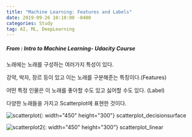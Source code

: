 ```yaml
---
title: "Machine Learning: Features and Labels"
date: 2019-09-26 10:10:00 -0400
categories: Study
tag: AI, ML, DeepLearning
---
```


##### From : Intro to Machine Learning- Udacity Course




노래에는 노래를 구성하는 여러가지 특성이 있다. 

강약, 박자, 장르 등이 있고 이는 노래를 구분해준는 특징이다.(Features)

어떤 특정 인물은 이 노래를 좋아할 수도 있고 싫어할 수도 있다. (Label)

다양한 노래들을 가지고 Scatterplot에 표현한 것이다.


![scatterplot](http://dsol0115.github.io/dspage/assets/images/scatterplot_decisionsurface.PNG){: width="450" height="300"}
scatterplot_decisionsurface

![scatterplot2](http://dsol0115.github.io/dspage/assets/images/scatterplot_linear.PNG){: width="450" height="300"}
scatterplot_linear



